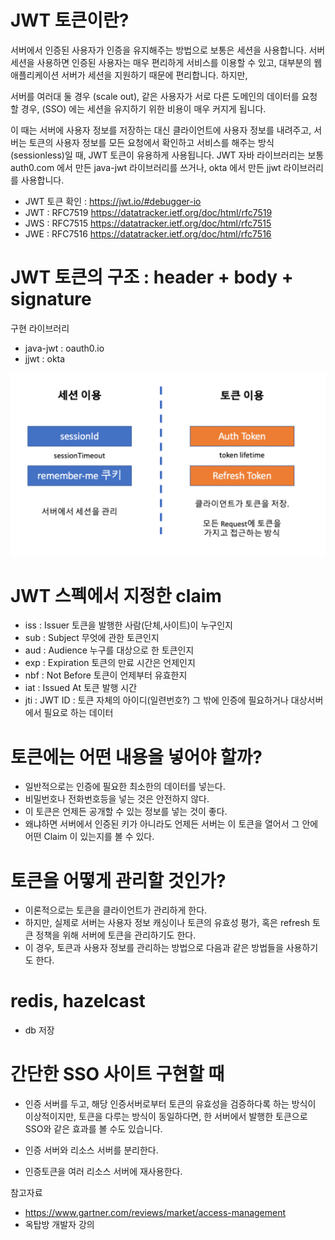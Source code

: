# JWT 토큰이란?
서버에서 인증된 사용자가 인증을 유지해주는 방법으로 보통은 세션을 사용합니다. 서버 세션을 사용하면 인증된 사용자는 매우 편리하게 서비스를 이용할 수 있고, 대부분의 웹애플리케이션 서버가 세션을 지원하기 때문에 편리합니다. 하지만,

서버를 여러대 둘 경우 (scale out),
같은 사용자가 서로 다른 도메인의 데이터를 요청할 경우, (SSO)
에는 세션을 유지하기 위한 비용이 매우 커지게 됩니다.

이 때는 서버에 사용자 정보를 저장하는 대신 클라이언트에 사용자 정보를 내려주고,
서버는 토큰의 사용자 정보를 모든 요청에서 확인하고 서비스를 해주는 방식(sessionless)일 때,
JWT 토큰이 유용하게 사용됩니다.
JWT 자바 라이브러리는 보통 auth0.com 에서 만든 java-jwt 라이브러리를 쓰거나,
okta 에서 만든 jjwt 라이브러리를 사용합니다.

- JWT 토큰 확인 : https://jwt.io/#debugger-io
- JWT : RFC7519 https://datatracker.ietf.org/doc/html/rfc7519
- JWS : RFC7515 https://datatracker.ietf.org/doc/html/rfc7515
- JWE : RFC7516 https://datatracker.ietf.org/doc/html/rfc7516

# JWT 토큰의 구조 : header + body + signature
구현 라이브러리

- java-jwt : oauth0.io
- jjwt : okta

![](images/bfeb08d0.png)

# JWT 스펙에서 지정한 claim

- iss : Issuer 토큰을 발행한 사람(단체,사이트)이 누구인지
- sub : Subject 무엇에 관한 토큰인지
- aud : Audience 누구를 대상으로 한 토큰인지
- exp : Expiration 토큰의 만료 시간은 언제인지
- nbf : Not Before 토큰이 언제부터 유효한지
- iat : Issued At 토큰 발행 시간
- jti : JWT ID : 토큰 자체의 아이디(일련번호?)
그 밖에 인증에 필요하거나 대상서버에서 필요로 하는 데이터


# 토큰에는 어떤 내용을 넣어야 할까?

- 일반적으로는 인증에 필요한 최소한의 데이터를 넣는다.
- 비밀번호나 전화번호등을 넣는 것은 안전하지 않다.
- 이 토큰은 언제든 공개할 수 있는 정보를 넣는 것이 좋다.
- 왜냐하면 서버에서 인증된 키가 아니라도 언제든 서버는 이 토큰을 열어서 그 안에 어떤 Claim 이 있는지를 볼 수 있다.


# 토큰을 어떻게 관리할 것인가?

- 이론적으로는 토큰을 클라이언트가 관리하게 한다.
- 하지만, 실제로 서버는 사용자 정보 캐싱이나 토큰의 유효성 평가, 혹은 refresh 토큰 정책을 위해 서버에 토큰을 관리하기도 한다.
- 이 경우, 토큰과 사용자 정보를 관리하는 방법으로 다음과 같은 방법들을 사용하기도 한다.

# redis, hazelcast
- db 저장


# 간단한 SSO 사이트 구현할 때
- 인증 서버를 두고, 해당 인증서버로부터 토큰의 유효성을 검증하다록 하는 방식이 이상적이지만, 토큰을 다루는 방식이 동일하다면, 한 서버에서 발행한 토큰으로 SSO와 같은 효과를 볼 수도 있습니다.

- 인증 서버와 리소스 서버를 분리한다.
- 인증토큰을 여러 리소스 서버에 재사용한다.

참고자료
- https://www.gartner.com/reviews/market/access-management
- 옥탑방 개발자 강의